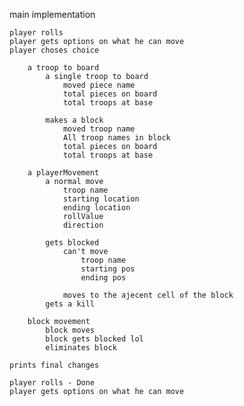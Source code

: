 
main implementation

    player rolls
    player gets options on what he can move
    player choses choice

        a troop to board
            a single troop to board
                moved piece name
                total pieces on board
                total troops at base

            makes a block
                moved troop name
                All troop names in block
                total pieces on board
                total troops at base

        a playerMovement
            a normal move
                troop name
                starting location
                ending location
                rollValue
                direction

            gets blocked 
                can't move
                    troop name
                    starting pos
                    ending pos
                    
                moves to the ajecent cell of the block
            gets a kill

        block movement
            block moves
            block gets blocked lol
            eliminates block

    prints final changes

    player rolls - Done
    player gets options on what he can move